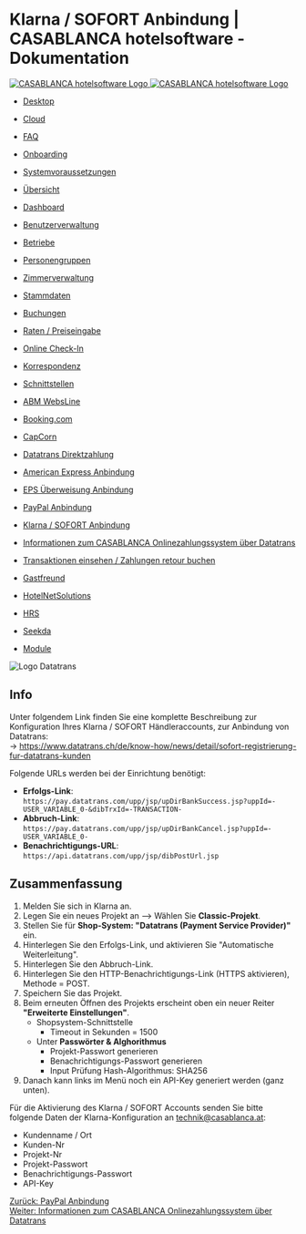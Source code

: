# Klarna / SOFORT Anbindung | CASABLANCA hotelsoftware - Dokumentation

[![CASABLANCA hotelsoftware Logo](https://docs.casablanca.at/img/logo.png) ![CASABLANCA hotelsoftware Logo](https://docs.casablanca.at/img/Casablanca_LOGO_2022_neg.png)](https://docs.casablanca.at/)

* [Desktop](https://docs.casablanca.at/desktop/)
* [Cloud](https://docs.casablanca.at/cloud/cloud_systems/)
* [FAQ](https://docs.casablanca.at/faq)
* [Onboarding](https://docs.casablanca.at/onboarding/fiscalization)
* [Systemvoraussetzungen](https://docs.casablanca.at/system_requirements)

* [Übersicht](https://docs.casablanca.at/cloud/cloud_systems/)
* [Dashboard](https://docs.casablanca.at/cloud/dashboard/)
* [Benutzerverwaltung](https://docs.casablanca.at/cloud/user_management/)
* [Betriebe](https://docs.casablanca.at/cloud/company/)
* [Personengruppen](https://docs.casablanca.at/cloud/person_groups/)
* [Zimmerverwaltung](https://docs.casablanca.at/cloud/rooms/)
* [Stammdaten](https://docs.casablanca.at/cloud/main_data/)
* [Buchungen](https://docs.casablanca.at/cloud/bookings/)
* [Raten / Preiseingabe](https://docs.casablanca.at/cloud/raten/)
* [Online Check-In](https://docs.casablanca.at/cloud/online_checkin/)
* [Korrespondenz](https://docs.casablanca.at/cloud/online_corr/)
* [Schnittstellen](https://docs.casablanca.at/cloud/interfaces/)
* [ABM WebsLine](https://docs.casablanca.at/cloud/interfaces/abm/)
* [Booking.com](https://docs.casablanca.at/cloud/interfaces/bookingcom/)
* [CapCorn](https://docs.casablanca.at/cloud/interfaces/capcorn/)
* [Datatrans Direktzahlung](https://docs.casablanca.at/cloud/interfaces/datatrans/)
* [American Express Anbindung](https://docs.casablanca.at/cloud/interfaces/datatrans/amex)
* [EPS Überweisung Anbindung](https://docs.casablanca.at/cloud/interfaces/datatrans/eps)
* [PayPal Anbindung](https://docs.casablanca.at/cloud/interfaces/datatrans/paypal)
* [Klarna / SOFORT Anbindung](https://docs.casablanca.at/cloud/interfaces/datatrans/klarna)
* [Informationen zum CASABLANCA Onlinezahlungssystem über Datatrans](https://docs.casablanca.at/cloud/interfaces/datatrans/info_acquirer)
* [Transaktionen einsehen / Zahlungen retour buchen](https://docs.casablanca.at/cloud/interfaces/datatrans/transactions)
* [Gastfreund](https://docs.casablanca.at/cloud/interfaces/gastfreund/)
* [HotelNetSolutions](https://docs.casablanca.at/cloud/interfaces/hns/)
* [HRS](https://docs.casablanca.at/cloud/interfaces/hrs/)
* [Seekda](https://docs.casablanca.at/cloud/interfaces/seekda/)
* [Module](https://docs.casablanca.at/cloud/module/)

![Logo Datatrans](https://docs.casablanca.at/assets/images/logo-61b449a232cb8927ba7ad7cd72305169.png "Logo Datatrans")

## Info

Unter folgendem Link finden Sie eine komplette Beschreibung zur Konfiguration Ihres Klarna / SOFORT Händleraccounts, zur Anbindung von Datatrans:  
-> https://www.datatrans.ch/de/know-how/news/detail/sofort-registrierung-fur-datatrans-kunden

Folgende URLs werden bei der Einrichtung benötigt:

* **Erfolgs-Link**: `https://pay.datatrans.com/upp/jsp/upDirBankSuccess.jsp?uppId=-USER_VARIABLE_0-&dibTrxId=-TRANSACTION-`
* **Abbruch-Link**: `https://pay.datatrans.com/upp/jsp/upDirBankCancel.jsp?uppId=-USER_VARIABLE_0-`
* **Benachrichtigungs-URL**: `https://api.datatrans.com/upp/jsp/dibPostUrl.jsp`

## Zusammenfassung

1. Melden Sie sich in Klarna an.  
2. Legen Sie ein neues Projekt an --> Wählen Sie **Classic-Projekt**.  
3. Stellen Sie für **Shop-System: "Datatrans (Payment Service Provider)"** ein.  
4. Hinterlegen Sie den Erfolgs-Link, und aktivieren Sie "Automatische Weiterleitung".  
5. Hinterlegen Sie den Abbruch-Link.  
6. Hinterlegen Sie den HTTP-Benachrichtigungs-Link (HTTPS aktivieren), Methode = POST.  
7. Speichern Sie das Projekt.  
8. Beim erneuten Öffnen des Projekts erscheint oben ein neuer Reiter **"Erweiterte Einstellungen"**.  
   * Shopsystem-Schnittstelle  
     * Timeout in Sekunden = 1500  
   * Unter **Passwörter & Alghorithmus**  
     * Projekt-Passwort generieren  
     * Benachrichtigungs-Passwort generieren  
     * Input Prüfung Hash-Algorithmus: SHA256  
9. Danach kann links im Menü noch ein API-Key generiert werden (ganz unten).

Für die Aktivierung des Klarna / SOFORT Accounts senden Sie bitte folgende Daten der Klarna-Konfiguration an technik@casablanca.at:

* Kundenname / Ort
* Kunden-Nr
* Projekt-Nr
* Projekt-Passwort
* Benachrichtigungs-Passwort
* API-Key

[Zurück: PayPal Anbindung](https://docs.casablanca.at/cloud/interfaces/datatrans/paypal)  
[Weiter: Informationen zum CASABLANCA Onlinezahlungssystem über Datatrans](https://docs.casablanca.at/cloud/interfaces/datatrans/info_acquirer)